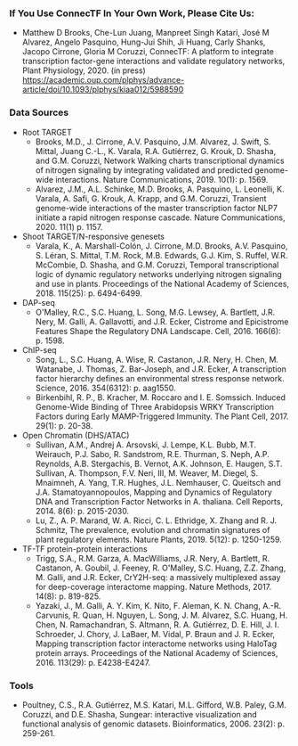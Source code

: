### If You Use ConnecTF In Your Own Work, Please Cite Us:

- Matthew D Brooks, Che-Lun Juang, Manpreet Singh Katari, José M Alvarez, Angelo Pasquino, Hung-Jui Shih, Ji Huang, Carly Shanks, Jacopo Cirrone, Gloria M Coruzzi, ConnecTF: A platform to integrate transcription factor-gene interactions and validate regulatory networks, Plant Physiology, 2020. (in press) https://academic.oup.com/plphys/advance-article/doi/10.1093/plphys/kiaa012/5988590

### Data Sources

- Root TARGET
    - Brooks, M.D., J. Cirrone, A.V. Pasquino, J.M. Alvarez, J. Swift, S. Mittal, Juang C.-L., K. Varala, R.A. Gutiérrez, G. Krouk, D. Shasha, and G.M. Coruzzi, Network Walking charts transcriptional dynamics of nitrogen signaling by integrating validated and predicted genome-wide interactions. Nature Communications, 2019. 10(1): p. 1569.
    - Alvarez, J.M., A.L. Schinke, M.D. Brooks, A. Pasquino, L. Leonelli, K. Varala, A. Safi, G. Krouk, A. Krapp, and G.M. Coruzzi, Transient genome-wide interactions of the master transcription factor NLP7 initiate a rapid nitrogen response cascade. Nature Communications, 2020. 11(1) p. 1157.
- Shoot TARGET/N-responsive genesets
    - Varala, K., A. Marshall-Colón, J. Cirrone, M.D. Brooks, A.V. Pasquino, S. Léran, S. Mittal, T.M. Rock, M.B. Edwards, G.J. Kim, S. Ruffel, W.R. McCombie, D. Shasha, and G.M. Coruzzi, Temporal transcriptional logic of dynamic regulatory networks underlying nitrogen signaling and use in plants. Proceedings of the National Academy of Sciences, 2018. 115(25): p. 6494-6499.
- DAP-seq
    - O'Malley, R.C., S.C. Huang, L. Song, M.G. Lewsey, A. Bartlett, J.R. Nery, M. Galli, A. Gallavotti, and J.R. Ecker, Cistrome and Epicistrome Features Shape the Regulatory DNA Landscape. Cell, 2016. 166(6): p. 1598.
- ChIP-seq
    - Song, L., S.C. Huang, A. Wise, R. Castanon, J.R. Nery, H. Chen, M. Watanabe, J. Thomas, Z. Bar-Joseph, and J.R. Ecker, A transcription factor hierarchy defines an environmental stress response network. Science, 2016. 354(6312): p. aag1550.
    - Birkenbihl, R. P., B. Kracher, M. Roccaro and I. E. Somssich. Induced Genome-Wide Binding of Three Arabidopsis WRKY Transcription Factors during Early MAMP-Triggered Immunity. The Plant Cell, 2017. 29(1): p. 20-38.
- Open Chromatin (DHS/ATAC)
    - Sullivan, A.M., Andrej A. Arsovski, J. Lempe, K.L. Bubb, M.T. Weirauch, P.J. Sabo, R. Sandstrom, R.E. Thurman, S. Neph, A.P. Reynolds, A.B. Stergachis, B. Vernot, A.K. Johnson, E. Haugen, S.T. Sullivan, A. Thompson, F.V. Neri, III, M. Weaver, M. Diegel, S. Mnaimneh, A. Yang, T.R. Hughes, J.L. Nemhauser, C. Queitsch and J.A. Stamatoyannopoulos, Mapping and Dynamics of Regulatory DNA and Transcription Factor Networks in A. thaliana. Cell Reports, 2014. 8(6): p. 2015-2030.
    - Lu, Z., A. P. Marand, W. A. Ricci, C. L. Ethridge, X. Zhang and R. J. Schmitz, The prevalence, evolution and chromatin signatures of plant regulatory elements. Nature Plants, 2019. 5(12): p. 1250-1259.
- TF-TF protein-protein interactions
    - Trigg, S.A., R.M. Garza, A. MacWilliams, J.R. Nery, A. Bartlett, R. Castanon, A. Goubil, J. Feeney, R. O'Malley, S.C. Huang, Z.Z. Zhang, M. Galli, and J.R. Ecker, CrY2H-seq: a massively multiplexed assay for deep-coverage interactome mapping. Nature Methods, 2017. 14(8): p. 819-825.
    - Yazaki, J., M. Galli, A. Y. Kim, K. Nito, F. Aleman, K. N. Chang, A.-R. Carvunis, R. Quan, H. Nguyen, L. Song, J. M. Alvarez, S.C. Huang, H. Chen, N. Ramachandran, S. Altmann, R. A. Gutiérrez, D. E. Hill, J. I. Schroeder, J. Chory, J. LaBaer, M. Vidal, P. Braun and J. R. Ecker, Mapping transcription factor interactome networks using HaloTag protein arrays. Proceedings of the National Academy of Sciences, 2016. 113(29): p. E4238-E4247. 



### Tools

- Poultney, C.S., R.A. Gutiérrez, M.S. Katari, M.L. Gifford, W.B. Paley, G.M. Coruzzi, and D.E. Shasha, Sungear: interactive visualization and functional analysis of genomic datasets. Bioinformatics, 2006. 23(2): p. 259-261.

